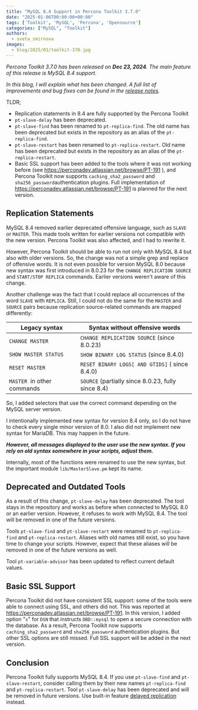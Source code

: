 ```yaml
---
title: "MySQL 8.4 Support in Percona Toolkit 3.7.0"
date: "2025-01-06T00:00:00+00:00"
tags: ['Toolkit', 'MySQL', 'Percona', 'Opensource']
categories: ["MySQL", "Toolkit"]
authors:
  - sveta_smirnova
images:
  - blog/2025/01/toolkit-370.jpg
---
```


*Percona Toolkit 3.7.0 has been released on **Dec 23, 2024**. The main feature of this release is MySQL 8.4 support.*

*In this blog, I will explain what has been changed. A full list of improvements and bug fixes can be found in the *[*release notes*](https://docs.percona.com/percona-toolkit/release_notes.html)*.*

TLDR;

-   Replication statements in 8.4 are fully supported by the Percona Toolkit
-   `pt-slave-delay` has been deprecated.
-   `pt-slave-find` has been renamed to `pt-replica-find`. The old name has been deprecated but exists in the repository as an alias of the `pt-replica-find`.
-   `pt-slave-restart` has been renamed to `pt-replica-restart`. Old name has been deprecated but exists in the repository as an alias of the `pt-replica-restart`.
-   Basic SSL support has been added to the tools where it was not working before (see <https://perconadev.atlassian.net/browse/PT-191> ), and Percona Toolkit now supports `caching_sha2_password`  and `sha256_password`authentication plugins. Full implementation of <https://perconadev.atlassian.net/browse/PT-191> is planned for the next version.

Replication Statements
----------------------

MySQL 8.4 removed earlier deprecated offensive language, such as `SLAVE` or `MASTER`. This made tools written for earlier versions not compatible with the new version. Percona Toolkit was also affected, and I had to rewrite it.

However, Percona Toolkit should be able to run not only with MySQL 8.4 but also with older versions. So, the change was not a simple grep and replace of offensive words. It is not even possible for version MySQL 8.0 because new syntax was first introduced in 8.0.23 for the `CHANGE REPLICATION SOURCE` and `START/STOP REPLICA` commands. Earlier versions weren't aware of this change.

Another challenge was the fact that I could replace all occurrences of the word `SLAVE` with `REPLICA`. Still, I could not do the same for the `MASTER` and `SOURCE`  pairs because replication source-related commands are mapped differently:

| **Legacy syntax** | **Syntax without offensive words** |
|----------|----------|
| `CHANGE MASTER` | `CHANGE REPLICATION SOURCE` (since 8.0.23) |
| `SHOW MASTER STATUS` | `SHOW BINARY LOG STATUS` (since 8.4.0) |
| `RESET MASTER` | `RESET BINARY LOGS[ AND GTIDS]` ( since 8.4.0) |
| `MASTER`  in other commands | `SOURCE` (partially since 8.0.23, fully since 8.4) |

So, I added selectors that use the correct command depending on the MySQL server version.

I intentionally implemented new syntax for version 8.4 only, so I do not have to check every single minor version of 8.0. I also did not implement new syntax for MariaDB. This may happen in the future.

***However, all messages displayed to the user use the new syntax. If you rely on old syntax somewhere in your scripts, adjust them.***

Internally, most of the functions were renamed to use the new syntax, but the important module `lib/MasterSlave.pm` kept its name.

Deprecated and Outdated Tools
-----------------------------

As a result of this change, `pt-slave-delay` has been deprecated. The tool stays in the repository and works as before when connected to MySQL 8.0 or an earlier version. However, it refuses to work with MySQL 8.4. The tool will be removed in one of the future versions.

Tools `pt-slave-find` and `pt-slave-restart` were renamed to `pt-replica-find` and `pt-replica-restart`. Aliases with old names still exist, so you have time to change your scripts. However, expect that these aliases will be removed in one of the future versions as well.

Tool `pt-variable-advisor` has been updated to reflect current default values.

Basic SSL Support
-----------------

Percona Toolkit did not have consistent SSL support: some of the tools were able to connect using SSL, and others did not. This was reported at <https://perconadev.atlassian.net/browse/PT-191>. In this version, I added option "`s`" for `DSN` that instructs `DBD::mysql` to open a secure connection with the database. As a result, Percona Toolkit now supports `caching_sha2_password` and `sha256_password` authentication plugins. But other SSL options are still missed. Full SSL support will be added in the next version.

Conclusion
----------

Percona Toolkit fully supports MySQL 8.4. If you use `pt-slave-find` and `pt-slave-restart`, consider calling them by their new names `pt-replica-find` and `pt-replica-restart`. Tool `pt-slave-delay`  has been deprecated and will be removed in future versions. Use built-in feature [delayed replication](https://dev.mysql.com/doc/refman/8.4/en/replication-delayed.html) instead.